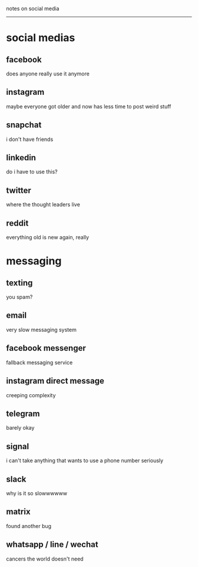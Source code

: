 notes on social media

---

# social medias

## facebook

does anyone really use it anymore

## instagram

maybe everyone got older and now has less time to post weird stuff

## snapchat

i don't have friends

## linkedin

do i have to use this?

## twitter

where the thought leaders live

## reddit

everything old is new again, really

# messaging

## texting

you spam?

## email

very slow messaging system

## facebook messenger

fallback messaging service

## instagram direct message

creeping complexity

## telegram

barely okay

## signal

i can't take anything that wants to use a phone number seriously

## slack

why is it so slowwwwww

## matrix

found another bug

## whatsapp / line / wechat

cancers the world doesn't need
